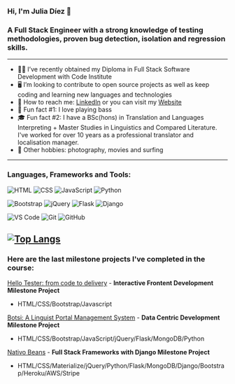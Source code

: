 ### Hi, I'm Julia Díez 👋
### A Full Stack Engineer with a strong knowledge of testing methodologies, proven bug detection, isolation and regression skills.

---

- 👩‍💻 I’ve recently obtained my Diploma in Full Stack Software Development with Code Institute
- 🖥 I’m looking to contribute to open source projects as well as keep coding and learning new languages and technologies
- 📨 How to reach me: [LinkedIn](https://www.linkedin.com/in/juliadiezlopez/) or you can visit my [Website](https://www.juliadiezlopez.com) 
- 🎸 Fun fact #1: I love playing bass 
- 🎓 Fun fact #2: I have a BSc(hons) in Translation and Languages Interpreting + Master Studies in Linguistics and Compared Literature. I've worked for over 10 years as a professional translator and localisation manager.
- 📸 Other hobbies: photography, movies and surfing

---

### Languages, Frameworks and Tools:

![HTML](https://img.shields.io/badge/-HTML5-E34F26?logo=html5&logoColor=white&style=for-the-badge)
![CSS](https://img.shields.io/badge/-CSS3-1572B6?logo=css3&logoColor=white&style=for-the-badge)
![JavaScript](https://img.shields.io/badge/-JavaScript-F7DF1E?logo=javascript&logoColor=white&style=for-the-badge)
![Python](https://img.shields.io/badge/-Python-3776AB?logo=python&logoColor=white&style=for-the-badge)

![Bootstrap](https://img.shields.io/badge/-Bootstrap-7952B3?logo=bootstrap&logoColor=white&style=for-the-badge)
![jQuery](https://img.shields.io/badge/-jQuery-0769AD?logo=jquery&logoColor=white&style=for-the-badge)
![Flask](https://img.shields.io/badge/-Flask-000000?logo=flask&logoColor=white&style=for-the-badge)
![Django](https://img.shields.io/badge/-Django-092E20?logo=django&logoColor=white&style=for-the-badge)

![VS Code](https://img.shields.io/badge/-VS%20Code-007ACC?logo=visual-studio-code&logoColor=white&style=for-the-badge)
![Git](https://img.shields.io/badge/-Git-F05032?logo=git&logoColor=white&style=for-the-badge)
![GitHub](https://img.shields.io/badge/-GitHub-181717?logo=github&logoColor=white&style=for-the-badge)

[![Top Langs](https://github-readme-stats.vercel.app/api/top-langs/?username=KirstChat&layout=compact&theme=dark)](https://github.com/KirstChat/github-readme-stats)
---

### Here are the last milestone projects I've completed in the course:
  
[Hello Tester: from code to delivery](https://github.com/Julia-IO/Interactive_Frontend_Development_Milestone_Project_Hello_Tester) - **Interactive Frontent Development Milestone Project** 
- HTML/CSS/Bootstrap/Javascript

[Botsi: A Linguist Portal Management System](https://github.com/Julia-IO/Linguist_Portal) - **Data Centric Development Milestone Project**
- HTML/CSS/Bootstrap/JavaScript/jQuery/Flask/MongoDB/Python

[Nativo Beans](https://github.com/Julia-IO/nativo_beans) - **Full Stack Frameworks with Django Milestone Project**
- HTML/CSS/Materialize/jQuery/Python/Flask/MongoDB/Django/Bootstrap/Heroku/AWS/Stripe

